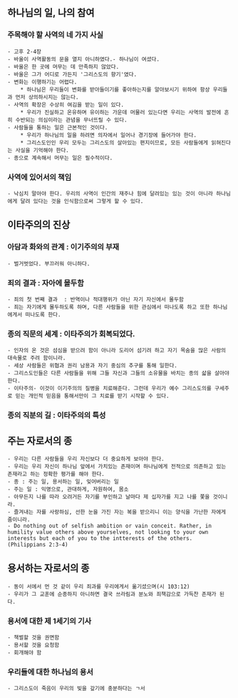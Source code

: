 ## 하나님의 일, 나의 참여

### 주목해야 할 사역의 네 가지 사실
    - 고후 2-4장
    - 바울이 사역활동의 문을 열지 아니하였다.- 하나님이 여셨다.
    - 바울은 한 곳에 머무는 데 만족하지 않았다.
    - 바울은 그가 어디로 가든지 '그리스도의 향기'였다.
    - 변화는 이행하기는 어렵다.
        * 하나님은 우리들이 변화를 받아들이기를 좋아하는지를 알아보시기 위하여 항상 우리들과 먼저 상의하시지는 않는다.
    - 사역의 확장은 수상히 여김을 받는 일이 있다.
        * 우리가 진실하고 온유하며 유이하는 가운데 머물러 있는다면 우리는 사역의 발전에 흔히 수반되는 의심이라는 관념을 무너뜨릴 수 있다.
    - 사람들을 통하는 일은 근본적인 것이다.
        * 우리가 하나님의 일을 하려면 의자에서 일어나 경기장에 들어가야 한다.
        * 그리스도인인 우리 모두는 그리스도의 살아있는 편지이므로, 모든 사람들에게 읽혀진다는 사실을 기억해야 한다.
    - 종으로 계속해서 머무는 일은 필수적이다.

### 사역에 있어서의 책임
    - 낙심치 말아야 한다. 우리의 사역이 인간의 재주나 힘에 달려있는 있는 것이 아니라 하나님에게 달려 있다는 것을 인식함으로써 그렇게 할 수 있다.

## 이타주의의 진상

### 아담과 화와의 관계 : 이기주의의 부재
    - 벌거벗었다. 부끄러워 아니하다.

### 죄의 결과 : 자아에 몰두함
    - 죄의 첫 번째 결과  : 반역이나 적대행위가 아닌 자기 자신에서 몰두함
    - 죄는 자기에게 몰두하도록 하며, 다른 사람들을 위한 관심에서 떠나도록 하고 또한 하나님에게서 떠나도록 한다.

### 종의 직문의 세계 : 이타주의가 회복되었다.
    - 인자의 온 것은 섬심을 받으려 함이 아니라 도리어 섬기려 하고 자기 목숨을 많은 사람의 대속물로 주려 함이니라.
    - 세상 사람들은 위협과 권리 남용과 자기 중심의 추구를 통해 일한다.
    - 그리스도인들은 다른 사람들을 위해 그들 자신과 그들의 소유물을 바치는 종의 삷을 살아야 한다.
    - 이타주의- 이것이 이기주의의 질병을 치료해준다. 그런데 우리가 예수 그리스도의를 구세주로 믿는 개인적 믿음을 통해서만이 그 치료를 받기 시작할 수 있다.

### 종의 직분의 길 : 이타주의의 특성

## 주는 자로서의 종
    - 우리는 다른 사람들을 우리 자신보다 더 중요하게 보아야 한다. 
    - 우리는 우리 자신이 하나님 앞에서 가치있는 존재이며 하나님에게 전적으로 의존하고 있는 존재라고 하는 정확한 평가를 해야 한다.
    - 종 : 주는 일, 용서하는 일, 잊어버리는 일
    - 주는 일 : 익명으로, 관대하게, 자원하여, 몸소
    - 아무든지 나를 따라 오려거든 자기를 부인하고 날마다 제 십자가를 지고 나를 쫓을 것이니라.
    - 즐겨내는 자를 사랑하심, 선한 눈을 가진 자는 복을 받으리니 이는 양식을 가난한 자에게 줌이니라.
    - Do nothing out of selfish ambition or vain conceit. Rather, in humility value others above yourselves, not looking to your own
    interests but each of you to the intterests of the others. (Philippians 2:3-4)


## 용서하는 자로서의 종
    - 동이 서에서 먼 것 같이 우리 죄과를 우리에게서 옮기셨으며(시 103:12)
    - 우리가 그 교훈에 순종하지 아니하면 결국 쓰라림과 분노와 죄책감으로 가득찬 존재가 된다.

### 용서에 대한 제 1세기의 기사
    - 책벌할 것을 권면함
    - 용서할 것을 요청함
    - 회개해야 함

### 우리들에 대한 하나님의 용서
    - 그리스도이 죽음이 우리의 빚을 갚기에 충분하다는 ㄱ서
